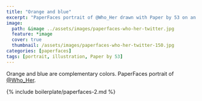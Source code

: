 ```yaml
---
title: "Orange and blue"
excerpt: "PaperFaces portrait of @Who_Her drawn with Paper by 53 on an iPad."
image: 
  path: &image ../assets/images/paperfaces-who-her-twitter.jpg 
  feature: *image
  cover: true
  thumbnail: /assets/images/paperfaces-who-her-twitter-150.jpg
categories: [paperfaces]
tags: [portrait, illustration, Paper by 53]
---
```


Orange and blue are complementary colors. PaperFaces portrait of [@Who_Her](https://twitter.com/Who_Her).

{% include boilerplate/paperfaces-2.md %}
